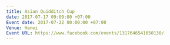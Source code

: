 ```yaml
---
title: Asian Quidditch Cup
date: 2017-07-17 09:09:00 +07:00
Event date: 2017-07-22 00:00:00 +07:00
Venue: Hanoi
Event URL: https://www.facebook.com/events/1317646541650130/
---
```


